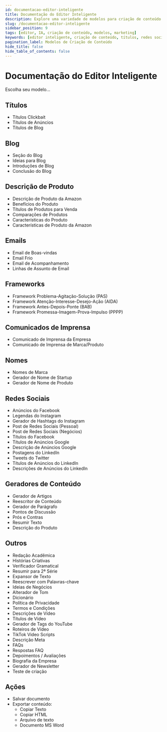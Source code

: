 ```yaml
---
id: documentacao-editor-inteligente
title: Documentação do Editor Inteligente
description: Explore uma variedade de modelos para criação de conteúdo inteligente, de títulos a postagens em redes sociais e descrições de produtos.
slug: /documentacao-editor-inteligente
sidebar_position: 9
tags: [editor, IA, criação de conteúdo, modelos, marketing]
keywords: [editor inteligente, criação de conteúdo, títulos, redes sociais, anúncios, descrição de produto]
pagination_label: Modelos de Criação de Conteúdo
hide_title: false
hide_table_of_contents: false
---
```


# Documentação do Editor Inteligente
Escolha seu modelo...


## Títulos
- Títulos Clickbait
- Títulos de Anúncios
- Títulos de Blog

## Blog
- Seção do Blog
- Ideias para Blog
- Introduções de Blog
- Conclusão do Blog

## Descrição de Produto
- Descrição de Produto da Amazon
- Benefícios do Produto
- Títulos de Produtos para Venda
- Comparações de Produtos
- Características do Produto
- Características de Produto da Amazon

## Emails
- Email de Boas-vindas
- Email Frio
- Email de Acompanhamento
- Linhas de Assunto de Email

## Frameworks
- Framework Problema-Agitação-Solução (PAS)
- Framework Atenção-Interesse-Desejo-Ação (AIDA)
- Framework Antes-Depois-Ponte (BAB)
- Framework Promessa-Imagem-Prova-Impulso (PPPP)

## Comunicados de Imprensa
- Comunicado de Imprensa da Empresa
- Comunicado de Imprensa de Marca/Produto

## Nomes
- Nomes de Marca
- Gerador de Nome de Startup
- Gerador de Nome de Produto

## Redes Sociais
- Anúncios do Facebook
- Legendas do Instagram
- Gerador de Hashtags do Instagram
- Post de Redes Sociais (Pessoal)
- Post de Redes Sociais (Negócios)
- Títulos do Facebook
- Títulos de Anúncios Google
- Descrição de Anúncios Google
- Postagens do LinkedIn
- Tweets do Twitter
- Títulos de Anúncios do LinkedIn
- Descrições de Anúncios do LinkedIn

## Geradores de Conteúdo
- Gerador de Artigos
- Reescritor de Conteúdo
- Gerador de Parágrafo
- Pontos de Discussão
- Prós e Contras
- Resumir Texto
- Descrição do Produto

## Outros
- Redação Acadêmica
- Histórias Criativas
- Verificador Gramatical
- Resumir para 2ª Série
- Expansor de Texto
- Reescrever com Palavras-chave
- Ideias de Negócios
- Alterador de Tom
- Dicionário
- Política de Privacidade
- Termos e Condições
- Descrições de Vídeo
- Títulos de Vídeo
- Gerador de Tags do YouTube
- Roteiros de Vídeo
- TikTok Video Scripts
- Descrição Meta
- FAQs
- Respostas FAQ
- Depoimentos / Avaliações
- Biografia da Empresa
- Gerador de Newsletter
- Teste de criação

## Ações
- Salvar documento
- Exportar conteúdo:
    - Copiar Texto
    - Copiar HTML
    - Arquivo de texto
    - Documento MS Word
